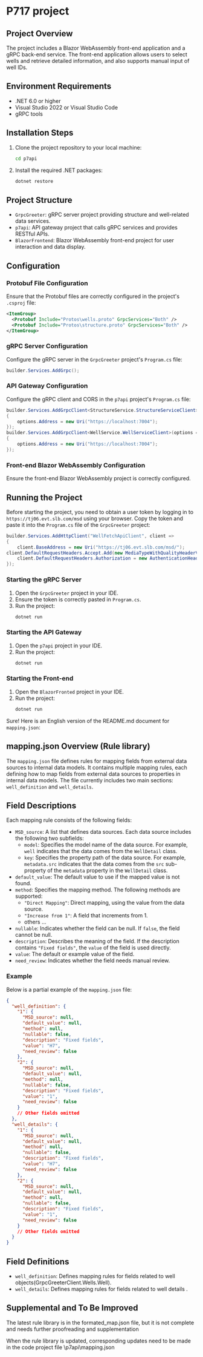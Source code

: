 # P717 project 

 

## Project Overview

 The project includes a Blazor WebAssembly front-end application and a gRPC back-end service. The front-end application allows users to select wells and retrieve detailed information, and also supports manual input of well IDs.

## Environment Requirements

- .NET 6.0 or higher
- Visual Studio 2022 or Visual Studio Code
- gRPC tools

## Installation Steps

1. Clone the project repository to your local machine:

   ```bash
   cd p7api
   ```

2. Install the required .NET packages:

   ```bash
   dotnet restore
   ```

## Project Structure

- `GrpcGreeter`: gRPC server project providing structure and well-related data services.
- `p7api`: API gateway project that calls gRPC services and provides RESTful APIs.
- `BlazorFrontend`: Blazor WebAssembly front-end project for user interaction and data display.

## Configuration

### Protobuf File Configuration

Ensure that the Protobuf files are correctly configured in the project's `.csproj` file:

```xml
<ItemGroup>
  <Protobuf Include="Protos\wells.proto" GrpcServices="Both" />
  <Protobuf Include="Protos\structure.proto" GrpcServices="Both" />
</ItemGroup>
```

### gRPC Server Configuration

Configure the gRPC server in the `GrpcGreeter` project's `Program.cs` file:

```csharp
builder.Services.AddGrpc();
```

### API Gateway Configuration

Configure the gRPC client and CORS in the `p7api` project's `Program.cs` file:

```csharp
builder.Services.AddGrpcClient<StructureService.StructureServiceClient>(options =>
{
    options.Address = new Uri("https://localhost:7004");
});
builder.Services.AddGrpcClient<WellService.WellServiceClient>(options =>
{
    options.Address = new Uri("https://localhost:7004");
});
```

### Front-end Blazor WebAssembly Configuration

Ensure the front-end Blazor WebAssembly project is correctly configured.

 



## Running the Project

Before starting the project, you need to obtain a user token by logging in to `https://tj06.evt.slb.com/msd` using your browser. Copy the token and paste it into the `Program.cs` file of the `GrpcGreeter` project:

```csharp
builder.Services.AddHttpClient("WellFetchApiClient", client =>
{
    client.BaseAddress = new Uri("https://tj06.evt.slb.com/msd/"); 
client.DefaultRequestHeaders.Accept.Add(new MediaTypeWithQualityHeaderValue("application/json"));
    client.DefaultRequestHeaders.Authorization = new AuthenticationHeaderValue("Bearer", "//paste your token here");
});
```

### Starting the gRPC Server

1. Open the `GrpcGreeter` project in your IDE.
2. Ensure the token is correctly pasted in `Program.cs`.
3. Run the project:
    ```bash
    dotnet run
    ```

### Starting the API Gateway

1. Open the `p7api` project in your IDE.
2. Run the project:
    ```bash
    dotnet run
    ```

### Starting the Front-end

1. Open the `BlazorFronted` project in your IDE.
2. Run the project:
    ```bash
    dotnet run
    ```

Sure! Here is an English version of the README.md document for `mapping.json`:

## mapping.json Overview (Rule library)

The `mapping.json` file defines rules for mapping fields from external data sources to internal data models. It contains multiple mapping rules, each defining how to map fields from external data sources to properties in internal data models. The file currently includes two main sections: `well_definition` and `well_details`.

## Field Descriptions

Each mapping rule consists of the following fields:

- `MSD_source`: A list that defines data sources. Each data source includes the following two subfields:
  - `model`: Specifies the model name of the data source. For example, `well` indicates that the data comes from the `WellDetail` class.
  - `key`: Specifies the property path of the data source. For example, `metadata.src` indicates that the data comes from the `src` sub-property of the `metadata` property in the `WellDetail` class.
- `default_value`: The default value to use if the mapped value is not found.
- `method`: Specifies the mapping method. The following methods are supported:
  - `"Direct Mapping"`: Direct mapping, using the value from the data source.
  - `"Increase from 1"`: A field that increments from 1.
  - others ...
- `nullable`: Indicates whether the field can be null. If `false`, the field cannot be null.
- `description`: Describes the meaning of the field. If the description contains `"Fixed fields"`, the `value` of the field is used directly.
- `value`: The default or example value of the field.
- `need_review`: Indicates whether the field needs manual review.

### Example

Below is a partial example of the `mapping.json` file:

```json
{
  "well_definition": {
    "1": {
      "MSD_source": null,
      "default_value": null,
      "method": null,
      "nullable": false,
      "description": "Fixed fields",
      "value": "H7",
      "need_review": false
    },
    "2": {
      "MSD_source": null,
      "default_value": null,
      "method": null,
      "nullable": false,
      "description": "Fixed fields",
      "value": "1",
      "need_review": false
    }
    // Other fields omitted
  },
  "well_details": {
    "1": {
      "MSD_source": null,
      "default_value": null,
      "method": null,
      "nullable": false,
      "description": "Fixed fields",
      "value": "H7",
      "need_review": false
    },
    "2": {
      "MSD_source": null,
      "default_value": null,
      "method": null,
      "nullable": false,
      "description": "Fixed fields",
      "value": "1",
      "need_review": false
    }
    // Other fields omitted
  }
}
```

## Field Definitions

- `well_definition`: Defines mapping rules for fields related to well objects(GrpcGreeterClient.Wells.Well).
- `well_details`: Defines mapping rules for fields related to well details .
 
## Supplemental and To Be Improved
The latest rule library is in the formated_map.json file, but it is not complete and needs further proofreading and supplementation

When the rule library is updated, corresponding updates need to be made in the code project file \p7api\mapping.json
